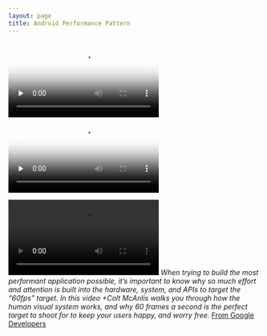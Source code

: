 ```yaml
---
layout: page
title: Android Performance Pattern
---
```


<video id="video" controls="" preload="none" poster="http://media.w3.org/2010/05/sintel/poster.png">
      <source id="mp4" src="http://media.w3.org/2010/05/sintel/trailer.mp4" type="video/mp4">
      <source id="webm" src="http://media.w3.org/2010/05/sintel/trailer.webm" type="video/webm">
      <source id="ogv" src="http://media.w3.org/2010/05/sintel/trailer.ogv" type="video/ogg">
      <p>Your user agent does not support the HTML5 Video element.</p>
    </video>

<video id="video" controls="" preload="none" poster="http://media.w3.org/2010/05/sintel/poster.png">
      <source id="mp4" src="http://media.w3.org/2010/05/sintel/trailer.mp4" type="video/mp4">
      <p>Your user agent does not support the HTML5 Video element.</p>
    </video>

![Android Performance Patterns: Why 60fps?](/assets/app_why60fps.mp4)
*When trying to build the most performant application possible, it’s important to know why so much effort and attention is built into the hardware, system, and APIs to target the “60fps” target. In this video +Colt McAnlis walks you through how the human visual system works, and why 60 frames a second is the perfect target to shoot for to keep your users happy, and worry free.*
[From Google Developers](https://www.youtube.com/watch?v=CaMTIgxCSqU)

